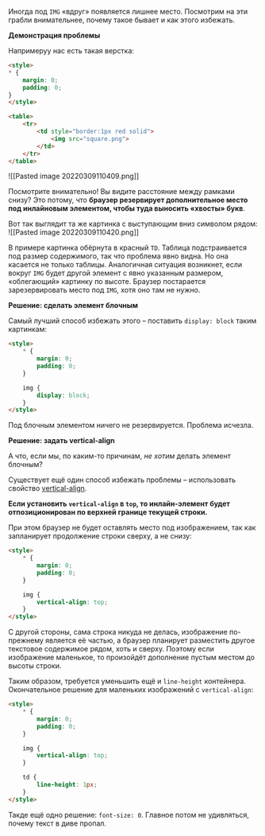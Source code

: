 Иногда под `IMG` «вдруг» появляется лишнее место. Посмотрим на эти грабли внимательнее, почему такое бывает и как этого избежать.

**Демонстрация проблемы**

Напримеруу нас есть такая верстка:
```html
<style> 
* { 
	margin: 0;
	padding: 0; 
} 
</style> 

<table> 
	<tr> 
		<td style="border:1px red solid"> 
			<img src="square.png"> 
		</td> 
	</tr> 
</table>
```
![[Pasted image 20220309110409.png]]

Посмотрите внимательно! Вы видите расстояние между рамками снизу? Это потому, что **браузер резервирует дополнительное место под инлайновым элементом, чтобы туда выносить «хвосты» букв**.

Вот так выглядит та же картинка с выступающим вниз символом рядом:
![[Pasted image 20220309110420.png]]

В примере картинка обёрнута в красный `TD`. Таблица подстраивается под размер содержимого, так что проблема явно видна. Но она касается не только таблицы. Аналогичная ситуация возникнет, если вокруг `IMG` будет другой элемент с явно указанным размером, «облегающий» картинку по высоте. Браузер постарается зарезервировать место под `IMG`, хотя оно там не нужно.

**Решение: сделать элемент блочным**

Самый лучший способ избежать этого – поставить `display: block` таким картинкам:

```html
<style> 
	* { 
		margin: 0;
		padding: 0; 
	} 

	img {
		display: block;
	}
</style> 
```

Под блочным элементом ничего не резервируется. Проблема исчезла.

**Решение: задать vertical-align**

А что, если мы, по каким-то причинам, _не хотим_ делать элемент блочным?

Существует ещё один способ избежать проблемы – использовать свойство [vertical-align](http://www.w3.org/TR/CSS2/visudet.html#propdef-vertical-align).

**Если установить `vertical-align` в `top`, то инлайн-элемент будет отпозиционирован по верхней границе текущей строки.**

При этом браузер не будет оставлять место под изображением, так как запланирует продолжение строки сверху, а не снизу:

```html
<style>
	* { 
		margin: 0;
		padding: 0; 
	} 

	img {
		vertical-align: top;
	}
</style>
```

С другой стороны, сама строка никуда не делась, изображение по-прежнему является её частью, а браузер планирует разместить другое текстовое содержимое рядом, хоть и сверху. Поэтому если изображение маленькое, то произойдёт дополнение пустым местом до высоты строки.

Таким образом, требуется уменьшить ещё и `line-height` контейнера. Окончательное решение для маленьких изображений с `vertical-align`:
```html
<style> 
	* { 
		margin: 0;
		padding: 0; 
	} 

	img {
		vertical-align: top;
	}

	td {
		line-height: 1px;
	}
</style> 
```

Такде ещё одно решение: `font-size: 0`. Главное потом не удивляться, почему текст в диве пропал.